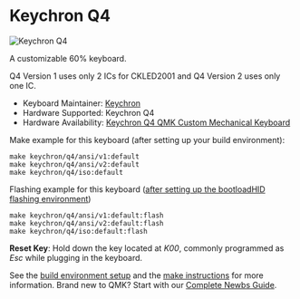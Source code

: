 # Keychron Q4

![Keychron Q4](https://i.imgur.com/daIVjVGh.jpg)

A customizable 60% keyboard.

Q4 Version 1 uses only 2 ICs for CKLED2001 and Q4 Version 2 uses only one IC.

* Keyboard Maintainer: [Keychron](https://github.com/keychron)
* Hardware Supported: Keychron Q4
* Hardware Availability: [Keychron Q4 QMK Custom Mechanical Keyboard](https://www.keychron.com/products/keychron-q4-qmk-via-custom-mechanical-keyboard)

Make example for this keyboard (after setting up your build environment):

    make keychron/q4/ansi/v1:default
    make keychron/q4/ansi/v2:default
    make keychron/q4/iso:default

Flashing example for this keyboard ([after setting up the bootloadHID flashing environment](https://docs.qmk.fm/#/flashing_bootloadhid))

    make keychron/q4/ansi/v1:default:flash
    make keychron/q4/ansi/v2:default:flash
    make keychron/q4/iso:default:flash

**Reset Key**: Hold down the key located at *K00*, commonly programmed as *Esc* while plugging in the keyboard.

See the [build environment setup](https://docs.qmk.fm/#/getting_started_build_tools) and the [make instructions](https://docs.qmk.fm/#/getting_started_make_guide) for more information. Brand new to QMK? Start with our [Complete Newbs Guide](https://docs.qmk.fm/#/newbs).

